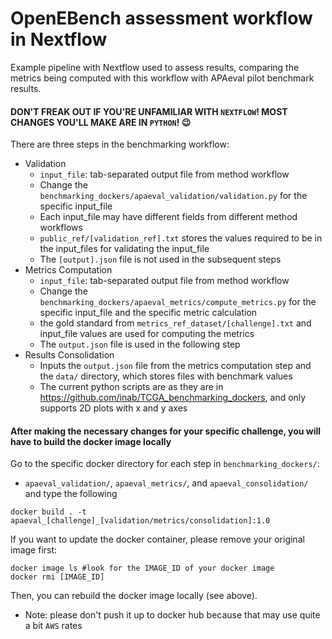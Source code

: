 # OpenEBench assessment workflow in Nextflow

Example pipeline with Nextflow used to assess results, comparing the metrics being computed with this workflow with APAeval pilot benchmark results.

#### DON'T FREAK OUT IF YOU'RE UNFAMILIAR WITH `NEXTFLOW`! MOST CHANGES YOU'LL MAKE ARE IN `PYTHON`! 😉
There are three steps in the benchmarking workflow:
 - Validation
    - `input_file`: tab-separated output file from method workflow
    - Change the `benchmarking_dockers/apaeval_validation/validation.py` for the specific input_file
    - Each input_file may have different fields from different method workflows
    - `public_ref/[validation_ref].txt` stores the values required to be in the input_files for validating the input_file 
    - The `[output].json` file is not used in the subsequent steps
 - Metrics Computation
    - `input_file`: tab-separated output file from method workflow
    - Change the `benchmarking_dockers/apaeval_metrics/compute_metrics.py` for the specific input_file and the specific metric calculation
    - the gold standard from `metrics_ref_dataset/[challenge].txt` and input_file values are used for computing the metrics
    - The `output.json` file is used in the following step
 - Results Consolidation
    - Inputs the `output.json` file from the metrics computation step and the `data/` directory, which stores files with benchmark values
    - The current python scripts are as they are in https://github.com/inab/TCGA_benchmarking_dockers, and only supports 2D plots with x and y axes

#### After making the necessary changes for your specific challenge, you will have to build the docker image locally
Go to the specific docker directory for each step in `benchmarking_dockers/`:
 - `apaeval_validation/`, `apaeval_metrics/`, and `apaeval_consolidation/`
and type the following
```
docker build . -t apaeval_[challenge]_[validation/metrics/consolidation]:1.0
```
If you want to update the docker container, please remove your original image first:
```
docker image ls #look for the IMAGE_ID of your docker image
docker rmi [IMAGE_ID]
```
Then, you can rebuild the docker image locally (see above).
 - Note: please don't push it up to docker hub because that may use quite a bit `AWS` rates